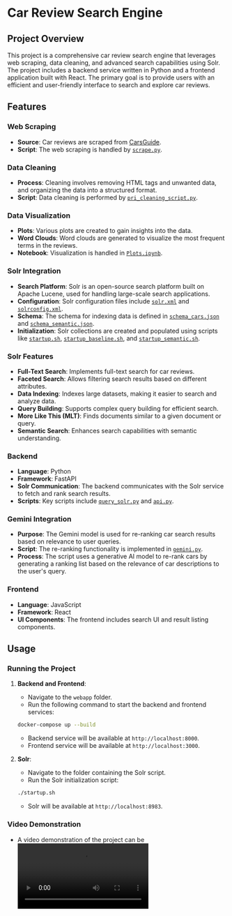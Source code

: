 # Car Review Search Engine

## Project Overview

This project is a comprehensive car review search engine that leverages web scraping, data cleaning, and advanced search capabilities using Solr. The project includes a backend service written in Python and a frontend application built with React. The primary goal is to provide users with an efficient and user-friendly interface to search and explore car reviews.

## Features

### Web Scraping
- **Source**: Car reviews are scraped from [CarsGuide](https://www.carsguide.com.au).
- **Script**: The web scraping is handled by [`scrape.py`](scrape.py).

### Data Cleaning
- **Process**: Cleaning involves removing HTML tags and unwanted data, and organizing the data into a structured format.
- **Script**: Data cleaning is performed by [`pri_cleaning_script.py`](pri_cleaning_script.py).

### Data Visualization
- **Plots**: Various plots are created to gain insights into the data.
- **Word Clouds**: Word clouds are generated to visualize the most frequent terms in the reviews.
- **Notebook**: Visualization is handled in [`Plots.ipynb`](Plots.ipynb).

### Solr Integration
- **Search Platform**: Solr is an open-source search platform built on Apache Lucene, used for handling large-scale search applications.
- **Configuration**: Solr configuration files include [`solr.xml`](solr.xml) and [`solrconfig.xml`](solrconfig.xml).
- **Schema**: The schema for indexing data is defined in [`schema_cars.json`](schema_cars.json) and [`schema_semantic.json`](schema_semantic.json).
- **Initialization**: Solr collections are created and populated using scripts like [`startup.sh`](startup.sh), [`startup_baseline.sh`](startup_baseline.sh), and [`startup_semantic.sh`](startup_semantic.sh).

### Solr Features
- **Full-Text Search**: Implements full-text search for car reviews.
- **Faceted Search**: Allows filtering search results based on different attributes.
- **Data Indexing**: Indexes large datasets, making it easier to search and analyze data.
- **Query Building**: Supports complex query building for efficient search.
- **More Like This (MLT)**: Finds documents similar to a given document or query.
- **Semantic Search**: Enhances search capabilities with semantic understanding.

### Backend
- **Language**: Python
- **Framework**: FastAPI
- **Solr Communication**: The backend communicates with the Solr service to fetch and rank search results.
- **Scripts**: Key scripts include [`query_solr.py`](Evaluation/scripts/query_solr.py) and [`api.py`](webapp/backend/api.py).

### Gemini Integration
- **Purpose**: The Gemini model is used for re-ranking car search results based on relevance to user queries.
- **Script**: The re-ranking functionality is implemented in [`gemini.py`](webapp/backend/gemini.py).
- **Process**: The script uses a generative AI model to re-rank cars by generating a ranking list based on the relevance of car descriptions to the user's query.

### Frontend
- **Language**: JavaScript
- **Framework**: React
- **UI Components**: The frontend includes search UI and result listing components.

## Usage

### Running the Project

1. **Backend and Frontend**:
    - Navigate to the `webapp` folder.
    - Run the following command to start the backend and frontend services:
    ```bash
    docker-compose up --build
    ```
    - Backend service will be available at `http://localhost:8000`.
    - Frontend service will be available at `http://localhost:3000`.

2. **Solr**:
    - Navigate to the folder containing the Solr script.
    - Run the Solr initialization script:
    ```bash
    ./startup.sh
    ```
    - Solr will be available at `http://localhost:8983`.

### Video Demonstration
- A video demonstration of the project can be ![found here](video/Screen-Recording.mov)
